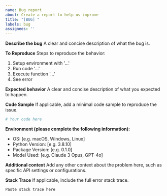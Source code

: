 ```yaml
---
name: Bug report
about: Create a report to help us improve
title: "[BUG] "
labels: bug
assignees: ''
---
```


**Describe the bug**
A clear and concise description of what the bug is.

**To Reproduce**
Steps to reproduce the behavior:
1. Setup environment with '...'
2. Run code '...'
3. Execute function '...'
4. See error

**Expected behavior**
A clear and concise description of what you expected to happen.

**Code Sample**
If applicable, add a minimal code sample to reproduce the issue.

```python
# Your code here
```

**Environment (please complete the following information):**
 - OS: [e.g. macOS, Windows, Linux]
 - Python Version: [e.g. 3.8.10]
 - Package Version: [e.g. 0.1.0]
 - Model Used: [e.g. Claude 3 Opus, GPT-4o]

**Additional context**
Add any other context about the problem here, such as specific API settings or configurations.

**Stack Trace**
If applicable, include the full error stack trace.

```
Paste stack trace here
``` 